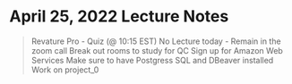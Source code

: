 # April 25, 2022 Lecture Notes

> Revature Pro - Quiz (@ 10:15 EST)
> No Lecture today - Remain in the zoom call
> Break out rooms to study for QC
> Sign up for Amazon Web Services
> Make sure to have Postgress SQL and DBeaver installed
> Work on project_0
